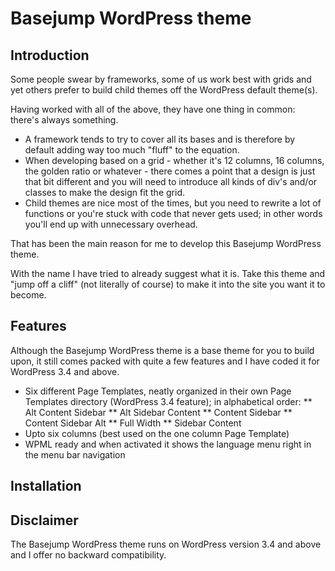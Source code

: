 # Basejump WordPress theme

## Introduction

Some people swear by frameworks, some of us work best with grids and yet others prefer to build child themes off the WordPress default theme(s).

Having worked with all of the above, they have one thing in common: there's always something.

* A framework tends to try to cover all its bases and is therefore by default adding way too much "fluff" to the equation.
* When developing based on a grid - whether it's 12 columns, 16 columns, the golden ratio or whatever - there comes a point that a design is just that bit different and you will need to introduce all kinds of div's and/or classes to make the design fit the grid.
* Child themes are nice most of the times, but you need to rewrite a lot of functions or you're stuck with code that never gets used; in other words you'll end up with unnecessary overhead. 

That has been the main reason for me to develop this Basejump WordPress theme.

With the name I have tried to already suggest what it is. Take this theme and "jump off a cliff" (not literally of course) to make it into the site you want it to become.

## Features

Although the Basejump WordPress theme is a base theme for you to build upon, it still comes packed with quite a few features and I have coded it for WordPress 3.4 and above.

* Six different Page Templates, neatly organized in their own Page Templates directory (WordPress 3.4 feature); in alphabetical order:
** Alt Content Sidebar
** Alt Sidebar Content
** Content Sidebar
** Content Sidebar Alt
** Full Width
** Sidebar Content
* Upto six columns (best used on the one column Page Template)
* WPML ready and when activated it shows the language menu right in the menu bar navigation

## Installation



## Disclaimer

The Basejump WordPress theme runs on WordPress version 3.4 and above and I offer no backward compatibility.
